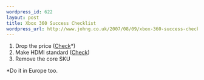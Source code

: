 ```yaml
--- 
wordpress_id: 622
layout: post
title: Xbox 360 Success Checklist
wordpress_url: http://www.johng.co.uk/2007/08/09/xbox-360-success-checklist/
---
```

<ol>
	<li>Drop the price (<a href="http://gamerscoreblog.com/team/archive/2007/08/06/PriceDropAug8FP.aspx">Check</a>*)</li>
	<li>Make HDMI standard (<a href="http://www.majornelson.com/archive/2007/08/08/marketplace-roundup-for-august-8-2007.aspx#35">Check</a>)</li>
	<li>Remove the core SKU</li>
</ol>
*Do it in Europe too.
